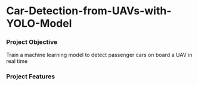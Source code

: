 # Car-Detection-from-UAVs-with-YOLO-Model

### Project Objective

Train a machine learning model to detect passenger cars on board a UAV in real time



### Project Features

